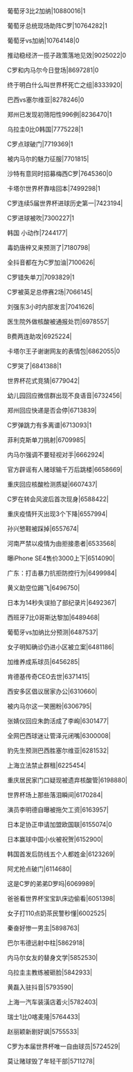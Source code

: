 葡萄牙3比2加纳|10880016|1

葡萄牙总统现场助阵C罗|10764282|1

葡萄牙vs加纳|10764148|0

推动稳经济一揽子政策落地见效|9025022|0

C罗和内马尔今日登场|8697281|0

终于明白什么叫世界杯死亡之组|8333920|

巴西vs塞尔维亚|8278246|0

郑州已发现初筛阳性996例|8236470|1

乌拉圭0比0韩国|7775228|1

C罗点球破门|7719369|1

被内马尔的魅力征服|7701815|

沙特有意同时招募梅西C罗|7645360|0

卡塔尔世界杯靠啥回本|7499298|1

C罗连续5届世界杯进球历史第一|7423194|

C罗进球被吹|7300227|1

韩国 小动作|7244177|

毒奶唐梓又来预测了|7180798|

全抖音都在为C罗加油|7100626|

C罗错失单刀|7093829|1

C罗被英足总停赛2场|7066145|

刘强东3小时内部发言|7041626|

医生院外做核酸被通报处罚|6978557|

B费两连助攻|6925224|

卡塔尔王子谢谢网友的表情包|6862055|0

C罗哭了|6841388|1

世界杯花式竞猜|6779042|

幼儿园回应微信群出现不良语音|6732456|

郑州回应快递是否会停|6713839|

C罗弹跳力有多离谱|6713093|1

菲利克斯单刀挑射|6709985|

内马尔强调不要轻视对手|6662924|

官方辟谣有人赌球输千万后跳楼|6658669|

重庆回应核酸检测质疑|6607437|

C罗在转会风波后首次现身|6588422|

重庆疫情歼灭出现3个下降|6557994|

孙兴慜鞋被踩掉|6557674|

河南严禁以疫情为由拒接患者|6533568|

曝iPhone SE4售价3000上下|6514090|

广东：打击暴力抗拒防控行为|6499984|

黄义助空位踢飞|6496750|

日本为14秒失误拍了部纪录片|6492367|

西班牙7比0哥斯达黎加|6489468|

葡萄牙vs加纳比分预测|6487537|

女子明知确诊仍进小区被立案|6481186|

加维养成系球员|6456285|

肯德基传奇CEO去世|6371415|

西安多区倡议居家办公|6310660|

被内马尔这一笑圈粉|6306795|

张婧仪回应朱韵活成了李峋|6301477|

全网巴西球迷让管泽元闭嘴|6300008|

豹先生预测巴西胜塞尔维亚|6281532|

上海立法禁止群租|6225454|

重庆居民家门口疑现被遗弃核酸管|6198880|

世界杯场上那些落泪瞬间|6170284|

演员李明德自曝被拖欠工资|6163957|

日本足协正申请加盟欧国联|6155074|0

日本赢球中国小伙被祝贺|6152900|

韩国首发后防线五个人都姓金|6123269|

阿尤抢点破门|6114680|

这是C罗的弟弟D罗吗|6069989|

爸爸看世界杯宝宝趴床边偷看|6051398|

女子打110点奶茶民警秒懂|6002525|

秦奋好惨一男主|5898763|

巴尔韦德远射中柱|5862918|

内马尔女友的替身文学|5852530|

乌拉圭主教练被砸脸|5842933|

黄磊入驻抖音|5793590|

上海一汽车装潢店着火|5782403|

瑞士1比0喀麦隆|5764433|

赵丽颖新剧好飒|5755533|

C罗为本届世界杯唯一自由球员|5724529|

莫让赌球毁了年轻干部|5711278|

